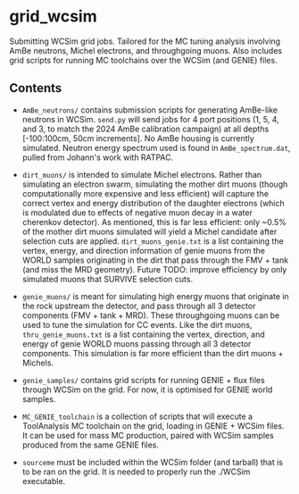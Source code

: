 # grid_wcsim
Submitting WCSim grid jobs. Tailored for the MC tuning analysis involving AmBe neutrons, Michel electrons, and throughgoing muons. Also includes grid scripts for running MC toolchains over the WCSim (and GENIE) files.

## Contents

- `AmBe_neutrons/` contains submission scripts for generating AmBe-like neutrons in WCSim. `send.py` will send jobs for 4 port positions (1, 5, 4, and 3, to match the 2024 AmBe calibration campaign) at all depths [-100:100cm, 50cm increments]. No AmBe housing is currently simulated. Neutron energy spectrum used is found in `AmBe_spectrum.dat`, pulled from Johann's work with RATPAC. 
- `dirt_muons/` is intended to simulate Michel electrons. Rather than simulating an electron swarm, simulating the mother dirt muons (though computationally more expensive and less efficient) will capture the correct vertex and energy distribution of the daughter electrons (which is modulated due to effects of negative muon decay in a water cherenkov detector). As mentioned, this is far less efficient: only ~0.5% of the mother dirt muons simulated will yield a Michel candidate after selection cuts are applied. `dirt_muons_genie.txt` is a list containing the vertex, energy, and direction information of genie muons from the WORLD samples originating in the dirt that pass through the FMV + tank (and miss the MRD geometry). Future TODO: improve efficiency by only simulated muons that SURVIVE selection cuts.
- `genie_muons/` is meant for simulating high energy muons that originate in the rock upstream the detector, and pass through all 3 detector components (FMV + tank + MRD). These throughgoing muons can be used to tune the simulation for CC events. Like the dirt muons, `thru_genie_muons.txt` is a list containing the vertex, direction, and energy of genie WORLD muons passing through all 3 detector components. This simulation is far more efficient than the dirt muons + Michels.
- `genie_samples/` contains grid scripts for running GENIE + flux files through WCSim on the grid. For now, it is optimised for GENIE world samples.
- `MC_GENIE_toolchain` is a collection of scripts that will execute a ToolAnalysis MC toolchain on the grid, loading in GENIE + WCSim files. It can be used for mass MC production, paired with WCSim samples produced from the same GENIE files.

- `sourceme` must be included within the WCSim folder (and tarball) that is to be ran on the grid. It is needed to properly run the ./WCSim executable. 
